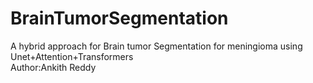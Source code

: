 # BrainTumorSegmentation
A hybrid approach for Brain tumor Segmentation for meningioma using Unet+Attention+Transformers
<br>
Author:Ankith Reddy
